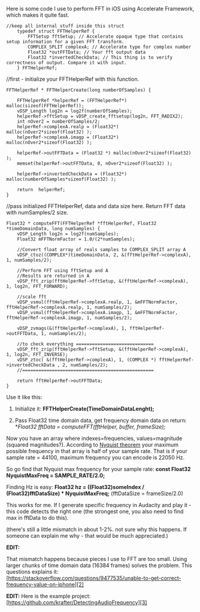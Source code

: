 Here is some code I use to perform FFT in iOS using Accelerate Framework, which makes it quite fast.

    //keep all internal stuff inside this struct
        typedef struct FFTHelperRef {
            FFTSetup fftSetup; // Accelerate opaque type that contains setup information for a given FFT transform.
            COMPLEX_SPLIT complexA; // Accelerate type for complex number
            Float32 *outFFTData; // Your fft output data
            Float32 *invertedCheckData; // This thing is to verify correctness of output. Compare it with input.
        } FFTHelperRef;


//first - initialize your FFTHelperRef with this function.

    FFTHelperRef * FFTHelperCreate(long numberOfSamples) {
    
        FFTHelperRef *helperRef = (FFTHelperRef*) malloc(sizeof(FFTHelperRef));
        vDSP_Length log2n = log2f(numberOfSamples);    
        helperRef->fftSetup = vDSP_create_fftsetup(log2n, FFT_RADIX2);
        int nOver2 = numberOfSamples/2;
        helperRef->complexA.realp = (Float32*) malloc(nOver2*sizeof(Float32) );
        helperRef->complexA.imagp = (Float32*) malloc(nOver2*sizeof(Float32) );
        
        helperRef->outFFTData = (Float32 *) malloc(nOver2*sizeof(Float32) );
        memset(helperRef->outFFTData, 0, nOver2*sizeof(Float32) );
    
        helperRef->invertedCheckData = (Float32*) malloc(numberOfSamples*sizeof(Float32) );
        
        return  helperRef;
    }

//pass initialized FFTHelperRef, data and data size here. Return FFT data with numSamples/2 size.

    Float32 * computeFFT(FFTHelperRef *fftHelperRef, Float32 *timeDomainData, long numSamples) {
    	vDSP_Length log2n = log2f(numSamples);
        Float32 mFFTNormFactor = 1.0/(2*numSamples);
        
        //Convert float array of reals samples to COMPLEX_SPLIT array A
    	vDSP_ctoz((COMPLEX*)timeDomainData, 2, &(fftHelperRef->complexA), 1, numSamples/2);
        
        //Perform FFT using fftSetup and A
        //Results are returned in A
    	vDSP_fft_zrip(fftHelperRef->fftSetup, &(fftHelperRef->complexA), 1, log2n, FFT_FORWARD);
        
        //scale fft 
        vDSP_vsmul(fftHelperRef->complexA.realp, 1, &mFFTNormFactor, fftHelperRef->complexA.realp, 1, numSamples/2);
        vDSP_vsmul(fftHelperRef->complexA.imagp, 1, &mFFTNormFactor, fftHelperRef->complexA.imagp, 1, numSamples/2);
        
        vDSP_zvmags(&(fftHelperRef->complexA), 1, fftHelperRef->outFFTData, 1, numSamples/2);
        
        //to check everything =============================
        vDSP_fft_zrip(fftHelperRef->fftSetup, &(fftHelperRef->complexA), 1, log2n, FFT_INVERSE);
        vDSP_ztoc( &(fftHelperRef->complexA), 1, (COMPLEX *) fftHelperRef->invertedCheckData , 2, numSamples/2);
        //=================================================    
    
        return fftHelperRef->outFFTData;
    }



Use it like this:

1. Initialize it: **FFTHelperCreate(TimeDomainDataLenght);**

2. Pass Float32 time domain data, get frequency domain data on return: **Float32 *fftData = computeFFT(fftHelper, buffer, frameSize);**

Now you have an array where indexes=frequencies, values=magnitude (squared magnitudes?).
According to [Nyquist theorem][1] your maximum possible frequency in that array is half of your sample rate. That is if your sample rate = 44100, maximum frequency you can encode is 22050 Hz. 

So go find that Nyquist max frequency for your sample rate: **const Float32 NyquistMaxFreq = SAMPLE_RATE/2.0;**

Finding Hz is easy: **Float32 hz = ((Float32)someIndex / (Float32)fftDataSize) * NyquistMaxFreq;**
(fftDataSize = frameSize/2.0)

This works for me. If I generate specific frequency in Audacity and play it - this code detects the right one (the strongest one, you also need to find max in fftData to do this).

(there's still a little mismatch in about 1-2%. not sure why this happens. If someone can explain me why - that would be much appreciated.)

**EDIT:** 

That mismatch happens because pieces I use to FFT are too small. Using larger chunks of time domain data (16384 frames) solves the problem. 
This questions explains it:
[https://stackoverflow.com/questions/9477535/unable-to-get-correct-frequency-value-on-iphone][2]

**EDIT:** 
Here is the example project: [https://github.com/krafter/DetectingAudioFrequency][3]


  [1]: http://en.wikipedia.org/wiki/Nyquist_rate
  [2]: https://stackoverflow.com/questions/9477535/unable-to-get-correct-frequency-value-on-iphone
  [3]: https://github.com/krafter/DetectingAudioFrequency